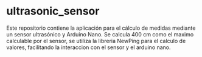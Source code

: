 # ultrasonic_sensor
Este repositorio contiene la aplicación para el cálculo de medidas mediante un sensor ultrasónico y Arduino Nano.
Se calcula 400 cm como el maximo calculable por el sensor, se utiliza la libreria NewPing para el calculo de valores, facilitando la
interaccion con el sensor y el arduino nano.
